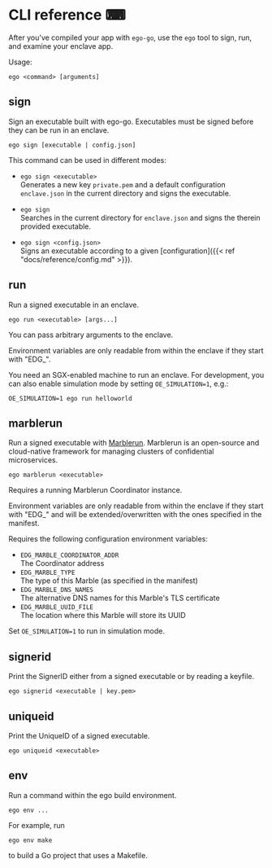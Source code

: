 # CLI reference ⌨

After you've compiled your app with `ego-go`, use the `ego` tool to sign, run, and examine your enclave app.

Usage:
```
ego <command> [arguments]
```

## sign
Sign an executable built with ego-go. Executables must be signed before they can be run in an enclave.
```
ego sign [executable | config.json]
```

This command can be used in different modes:
* `ego sign <executable>`\
  Generates a new key `private.pem` and a default configuration `enclave.json` in the current directory and signs the executable.

* `ego sign`\
  Searches in the current directory for `enclave.json` and signs the therein provided executable.

* `ego sign <config.json>`\
  Signs an executable according to a given [configuration]({{< ref "docs/reference/config.md" >}}).

## run
Run a signed executable in an enclave.
```
ego run <executable> [args...]
```
You can pass arbitrary arguments to the enclave.

Environment variables are only readable from within the enclave if they start with "EDG_".

You need an SGX-enabled machine to run an enclave. For development, you can also enable simulation mode by setting `OE_SIMULATION=1`, e.g.:
```
OE_SIMULATION=1 ego run helloworld
```

## marblerun
Run a signed executable with [Marblerun](https://marblerun.sh/). Marblerun is an open-source and cloud-native framework for managing clusters of confidential microservices.
```
ego marblerun <executable>
```
Requires a running Marblerun Coordinator instance.

Environment variables are only readable from within the enclave if they start with "EDG_" and will be extended/overwritten with the ones specified in the manifest.

Requires the following configuration environment variables:
* `EDG_MARBLE_COORDINATOR_ADDR`\
  The Coordinator address
* `EDG_MARBLE_TYPE`\
  The type of this Marble (as specified in the manifest)
* `EDG_MARBLE_DNS_NAMES`\
  The alternative DNS names for this Marble's TLS certificate
* `EDG_MARBLE_UUID_FILE`\
  The location where this Marble will store its UUID

Set `OE_SIMULATION=1` to run in simulation mode.

## signerid
Print the SignerID either from a signed executable or by reading a keyfile.
```
ego signerid <executable | key.pem>
```

## uniqueid
Print the UniqueID of a signed executable.
```
ego uniqueid <executable>
```

## env
Run a command within the ego build environment.
```
ego env ...
```
For example, run
```
ego env make
```
to build a Go project that uses a Makefile.
